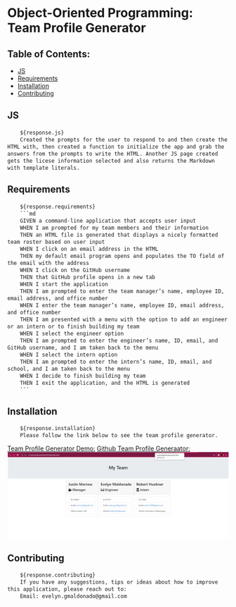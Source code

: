 # Object-Oriented Programming: Team Profile Generator

 ## Table of Contents: 
  - [JS](#js)
  - [Requirements](#requirements)
  - [Installation](#installation)
  - [Contributing](#contributing)

## JS
        ${response.js}
        Created the prompts for the user to respond to and then create the HTML with, then created a function to initialize the app and grab the answers from the prompts to write the HTML. Another JS page created gets the licese information selected and also returns the Markdown with template literals.


## Requirements
        ${response.requirements}
        ```md
        GIVEN a command-line application that accepts user input
        WHEN I am prompted for my team members and their information
        THEN an HTML file is generated that displays a nicely formatted team roster based on user input
        WHEN I click on an email address in the HTML
        THEN my default email program opens and populates the TO field of the email with the address
        WHEN I click on the GitHub username
        THEN that GitHub profile opens in a new tab
        WHEN I start the application
        THEN I am prompted to enter the team manager’s name, employee ID, email address, and office number
        WHEN I enter the team manager’s name, employee ID, email address, and office number
        THEN I am presented with a menu with the option to add an engineer or an intern or to finish building my team
        WHEN I select the engineer option
        THEN I am prompted to enter the engineer’s name, ID, email, and GitHub username, and I am taken back to the menu
        WHEN I select the intern option
        THEN I am prompted to enter the intern’s name, ID, email, and school, and I am taken back to the menu
        WHEN I decide to finish building my team
        THEN I exit the application, and the HTML is generated
        ```


## Installation
        ${response.installation}
        Please follow the link below to see the team profile generator.

[Team Profile Generator Demo:](https://drive.google.com/file/d/1AVLQY-Uopmf-y-lghr5Cu-mamOwq507S/view?usp=sharing)
[Github Team Profile Generaator:](https://github.com/EvelynGMaldonado/teamProfile)
![HTML webpage titled “My Team” features five boxes listing employee names, titles, and other key info.](./utils/teamprofile.jpg)



## Contributing
        ${response.contributing}
        If you have any suggestions, tips or ideas about how to improve this application, please reach out to:
        Email: evelyn.gmaldonado@gmail.com



